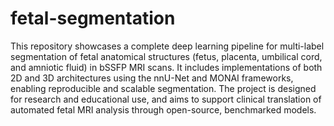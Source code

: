 # fetal-segmentation
This repository showcases a complete deep learning pipeline for multi-label segmentation of fetal anatomical structures (fetus, placenta, umbilical cord, and amniotic fluid) in bSSFP MRI scans. It includes implementations of both 2D and 3D architectures using the nnU-Net and MONAI frameworks, enabling reproducible and scalable segmentation.
The project is designed for research and educational use, and aims to support clinical translation of automated fetal MRI analysis through open-source, benchmarked models.
